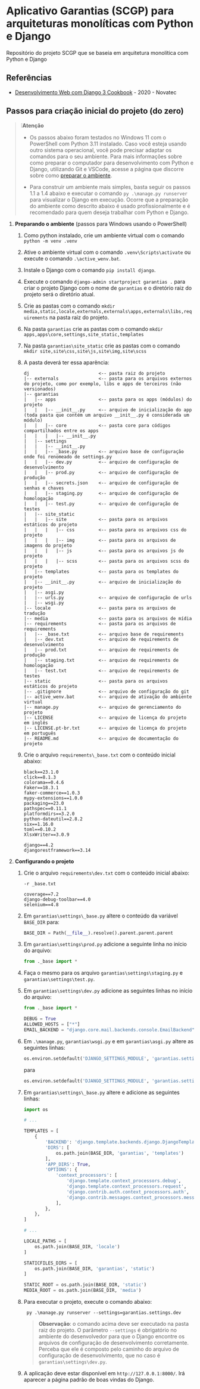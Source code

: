# Aplicativo Garantias (SCGP) para arquiteturas monolíticas com Python e Django

Repositório do projeto SCGP que se baseia em arquitetura monolítica com Python e Django

## Referências

- [Desenvolvimento Web com Django 3 Cookbook](https://a.co/d/g9jbw3D) - 2020 - Novatec

## Passos para criação inicial do projeto (do zero)

> ❕**Atenção**
>
> * Os passos abaixo foram testados no Windows 11 com o PowerShell com Python 3.11 instalado. Caso você esteja usando outro sistema operacional, você pode precisar adaptar os comandos para o seu ambiente. Para mais informações sobre como preparar o computador para desenvolvimento com Python e Django, utilizando Git e VSCode, acesse a página que discorre sobre como [preparar o ambiente](https://maxwellamaral.github.io/lessons/softeng/).
>
> * Para construir um ambiente mais simples, basta seguir os passos 1.1 a 1.4 abaixo e executar o comando `py .\manage.py runserver` para visualizar o Django em execução. Ocorre que a preparação do ambiente como descrito abaixo é usado profissionalmente e é recomendado para quem deseja trabalhar com Python e Django.

1. **Preparando o ambiente** (passos para Windows usando o PowerShell)

    1. Como python instalado, crie um ambiente virtual com o comando `python -m venv .venv`
    2. Ative o ambiente virtual com o comando `.venv\Scripts\activate` ou execute o comando `.\active_wenv.bat`.
    3. Instale o Django com o comando `pip install django`.
    4. Execute o comando `django-admin startproject garantias .` para criar o projeto Django com o nome de `garantias` e o diretório raiz do projeto será o diretório atual.
    5. Crie as pastas com o comando `mkdir media,static,locale,externals,externals\apps,externals\libs,requirements` na pasta raiz do projeto.
    6. Na pasta `garantias` crie as pastas com o comando `mkdir apps,apps\core,settings,site_static,templates`
    7. Na pasta `garantias\site_static` crie as pastas com o comando `mkdir site,site\css,site\js,site\img,site\scss`
    8. A pasta deverá ter essa aparência:

       ```text
       dj                          <-- pasta raiz do projeto
       |-- externals               <-- pasta para os arquivos externos do projeto, como por exemplo, libs e apps de terceiros (não versionados)
       |-- garantias
       |   |-- apps                <-- pasta para os apps (módulos) do projeto
       |   |   |-- __init__.py     <-- arquivo de inicialização do app (toda pasta que contém um arquivo __init__.py é considerada um módulo)
       |   |   |-- core            <-- pasta core para códigos compartilhados entre os apps
       |   |   |   |-- __init__.py
       |   |-- settings
       |   |   |-- __init__.py
       |   |   |-- _base.py        <-- arquivo base de configuração onde foi renomeado de settings.py
       |   |   |-- dev.py          <-- arquivo de configuração de desenvolvimento
       |   |   |-- prod.py         <-- arquivo de configuração de produção
       |   |   |-- secrets.json    <-- arquivo de configuração de senhas e chaves
       |   |   |-- staging.py      <-- arquivo de configuração de homologação
       |   |   |-- test.py         <-- arquivo de configuração de testes
       |   |-- site_static
       |   |   |-- site            <-- pasta para os arquivos estáticos do projeto
       |   |   |   |-- css         <-- pasta para os arquivos css do projeto
       |   |   |   |-- img         <-- pasta para os arquivos de imagens do projeto
       |   |   |   |-- js          <-- pasta para os arquivos js do projeto
       |   |   |   |-- scss        <-- pasta para os arquivos scss do projeto
       |   |-- templates           <-- pasta para os templates do projeto
       |   |-- __init__.py         <-- arquivo de inicialização do projeto
       |   |-- asgi.py
       |   |-- urls.py             <-- arquivo de configuração de urls
       |   |-- wsgi.py
       |-- locale                  <-- pasta para os arquivos de tradução
       |-- media                   <-- pasta para os arquivos de mídia
       |-- requirements            <-- pasta para os arquivos de requirements
       |   |-- _base.txt           <-- arquivo base de requirements
       |   |-- dev.txt             <-- arquivo de requirements de desenvolvimento
       |   |-- prod.txt            <-- arquivo de requirements de produção
       |   |-- staging.txt         <-- arquivo de requirements de homologação
       |   |-- test.txt            <-- arquivo de requirements de testes
       |-- static                  <-- pasta para os arquivos estáticos do projeto
       |-- .gitignore              <-- arquivo de configuração do git
       |-- active_wenv.bat         <-- arquivo de ativação do ambiente virtual
       |-- manage.py               <-- arquivo de gerenciamento do projeto
       |-- LICENSE                 <-- arquivo de licença do projeto em inglês
       |-- LICENSE.pt-br.txt       <-- arquivo de licença do projeto em português
       |-- README.md               <-- arquivo de documentação do projeto
       ```

    9. Crie o arquivo `requirements\_base.txt` com o conteúdo inicial abaixo:

       ```requirements
       black==23.1.0
       click==8.1.3
       colorama==0.4.6
       Faker==18.3.1
       faker-commerce==1.0.3
       mypy-extensions==1.0.0
       packaging==23.0
       pathspec==0.11.1
       platformdirs==3.2.0
       python-dateutil==2.8.2
       six==1.16.0
       toml==0.10.2
       XlsxWriter==3.0.9

       django==4.2
       djangorestframework==3.14
       ```

2. **Configurando o projeto**

    1. Crie o arquivo `requirements\dev.txt` com o conteúdo inicial abaixo:

        ```requirements
        -r _base.txt

        coverage==7.2
        django-debug-toolbar==4.0
        selenium==4.8
        ```

    2. Em `garantias\settings\_base.py` altere o conteúdo da variável `BASE_DIR` para:

        ```python
        BASE_DIR = Path(__file__).resolve().parent.parent.parent
        ```

    3. Em `garantias\settings\prod.py` adicione a seguinte linha no início do arquivo:

        ```python
        from ._base import *
        ```

    4. Faça o mesmo para os arquivo `garantias\settings\staging.py` e `garantias\settings\test.py`.
    5. Em `garantias\settings\dev.py` adicione as seguintes linhas no início do arquivo:

        ```python
        from ._base import *

        DEBUG = True
        ALLOWED_HOSTS = ["*"]
        EMAIL_BACKEND = "django.core.mail.backends.console.EmailBackend"
        ```

    6. Em `.\manage.py`, `garantias\wsgi.py` e em `garantias\asgi.py` altere as seguintes linhas:

        ```python
        os.environ.setdefault('DJANGO_SETTINGS_MODULE', 'garantias.settings')
        ```

        para

        ```python
        os.environ.setdefault('DJANGO_SETTINGS_MODULE', 'garantias.settings.prod')
        ```

    7. Em `garantias\settings\_base.py` altere e adicione as seguintes linhas:

        ```python
        import os

        # ...

        TEMPLATES = [
            {
                'BACKEND': 'django.template.backends.django.DjangoTemplates',
                'DIRS': [
                    os.path.join(BASE_DIR, 'garantias', 'templates')
                ],
                'APP_DIRS': True,
                'OPTIONS': {
                    'context_processors': [
                        'django.template.context_processors.debug',
                        'django.template.context_processors.request',
                        'django.contrib.auth.context_processors.auth',
                        'django.contrib.messages.context_processors.messages',
                    ],
                },
            },
        ]

        # ...

        LOCALE_PATHS = [
            os.path.join(BASE_DIR, 'locale')
        ]

        STATICFILES_DIRS = [
            os.path.join(BASE_DIR, 'garantias', 'static')
        ]

        STATIC_ROOT = os.path.join(BASE_DIR, 'static')
        MEDIA_ROOT = os.path.join(BASE_DIR, 'media')

        ```

    8. Para executar o projeto, execute o comando abaixo:

        ```pwsh
         py .\manage.py runserver --settings=garantias.settings.dev
        ```

        > **Observação**: o comando acima deve ser executado na pasta raiz do projeto. O parâmetro `--settings` é obrigatório no ambiente do desenvolvedor para que o Django encontre os arquivos de configuração de desenvolvimento corretamente. Perceba que ele é composto pelo caminho do arquivo de configuração de desenvolvimento, que no caso é `garantias\settings\dev.py`.

    9. A aplicação deve estar disponível em `http://127.0.0.1:8000/`. Irá aparecer a página padrão de boas vindas do Django.